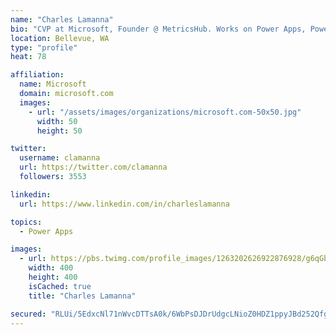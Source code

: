 ```yaml
---
name: "Charles Lamanna"
bio: "CVP at Microsoft, Founder @ MetricsHub. Works on Power Apps, Power Automate, Power Virtual Agent, Common Data Service and Dynamics 365."
location: Bellevue, WA
type: "profile"
heat: 78

affiliation:
  name: Microsoft
  domain: microsoft.com
  images:
    - url: "/assets/images/organizations/microsoft.com-50x50.jpg"
      width: 50
      height: 50

twitter:
  username: clamanna
  url: https://twitter.com/clamanna
  followers: 3553

linkedin:
  url: https://www.linkedin.com/in/charleslamanna

topics:
  - Power Apps

images:
  - url: https://pbs.twimg.com/profile_images/1263202626922876928/g6qGbHZ-_400x400.jpg
    width: 400
    height: 400
    isCached: true
    title: "Charles Lamanna"

secured: "RLUi/5EdxcNl71nWvcDTTsA0k/6WbPsDJDrUdgcLNioZ0HDZ1ppyJBd252Qfg8b3JdU39kuGEcKIyGkofgLRuN39ZmB9HLIs6g+z+4SntIqbJ4bMyOHDrb73PpJMxUf8ZF1cAhBD8nHfHLRPlxsOlt3yJYQ3rlEd8M0vVBrRYtvf7STmoQuwRuES26TAWuO3RaUwdnqSlRJAuhjEtZrEHD0ichDQuhK7KrAwSmu1ry0x+1lL8/6uA/K1/SIDRpg060cigdOhhUqlw+uEg/M4iyTKCARb0zYxpGdkheuPOmzTBsyQycdUGTmbKe56kcwqaJOwpyBTcucrxw3er863hoUFs9rMGJGf2C/5hLcjNopG9L4fts19GZjYqullIBUJHkrCk0XvqcFiVHtF4MhforGIYCLOxwfnA2qBVnEoz7k=;V3Hx+H4WOT4TiNyC/rBwHQ=="
---
```



